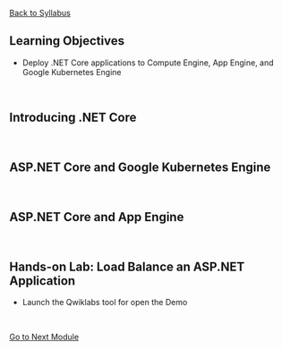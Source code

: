 [Back to Syllabus](/README.md#course-syllabus)

## Learning Objectives
- Deploy .NET Core applications to Compute Engine, App Engine, and Google Kubernetes Engine
<br>

## Introducing .NET Core
<br>

## ASP.NET Core and Google Kubernetes Engine
<br>

## ASP.NET Core and App Engine
<br>

## Hands-on Lab: Load Balance an ASP.NET Application
- Launch the Qwiklabs tool for open the Demo


<br>

[Go to Next Module](./5_Delivering_Next-Generation_ASP.NET_Core_on_Google_Cloud.md)
